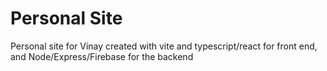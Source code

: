# Personal Site

Personal site for Vinay created with vite and typescript/react for front end, and Node/Express/Firebase for the backend
